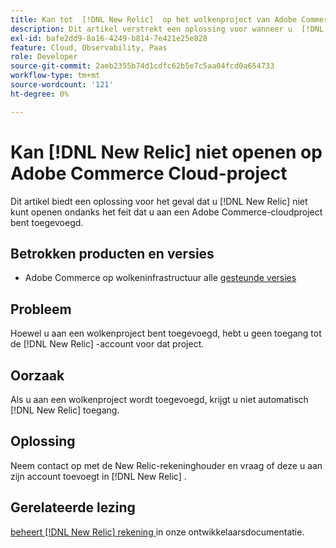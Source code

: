 ```yaml
---
title: Kan tot  [!DNL New Relic]  op het wolkenproject van Adobe Commerce toegang hebben
description: Dit artikel verstrekt een oplossing voor wanneer u  [!DNL New Relic]  niet kunt toegang hebben ondanks wordt toegevoegd aan een wolkenproject op Adobe Commerce.
exl-id: bafe2dd9-8a16-4249-b814-7e421e25e828
feature: Cloud, Observability, Paas
role: Developer
source-git-commit: 2aeb2355b74d1cdfc62b5e7c5aa04fcd0a654733
workflow-type: tm+mt
source-wordcount: '121'
ht-degree: 0%

---
```


# Kan [!DNL New Relic] niet openen op Adobe Commerce Cloud-project

Dit artikel biedt een oplossing voor het geval dat u [!DNL New Relic] niet kunt openen ondanks het feit dat u aan een Adobe Commerce-cloudproject bent toegevoegd.

## Betrokken producten en versies

* Adobe Commerce op wolkeninfrastructuur alle [ gesteunde versies ](https://www.adobe.com/content/dam/cc/en/legal/terms/enterprise/pdfs/Adobe-Commerce-Software-Lifecycle-Policy.pdf)

## Probleem

Hoewel u aan een wolkenproject bent toegevoegd, hebt u geen toegang tot de [!DNL New Relic] -account voor dat project.

## Oorzaak

Als u aan een wolkenproject wordt toegevoegd, krijgt u niet automatisch [!DNL New Relic] toegang.

## Oplossing

Neem contact op met de New Relic-rekeninghouder en vraag of deze u aan zijn account toevoegt in [!DNL New Relic] .

## Gerelateerde lezing

[ beheert  [!DNL New Relic]  rekening ](https://experienceleague.adobe.com/en/docs/commerce-cloud-service/user-guide/monitor/new-relic/new-relic-service) in onze ontwikkelaarsdocumentatie.
